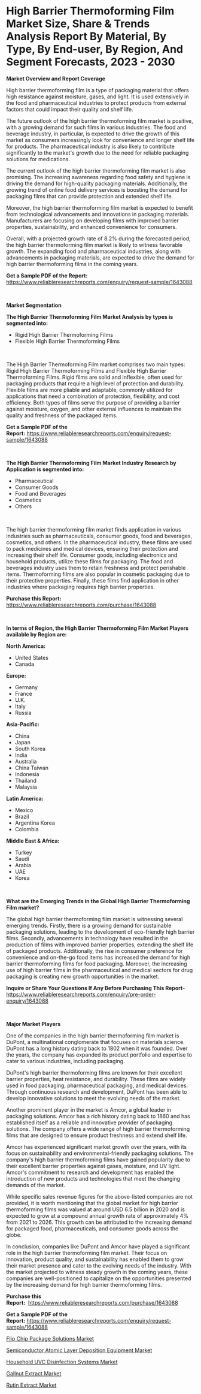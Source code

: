 <p><h1>High Barrier Thermoforming Film Market Size, Share & Trends Analysis Report By Material, By Type, By End-user, By Region, And Segment Forecasts, 2023 - 2030</h1></p><p><strong>Market Overview and Report Coverage</strong></p>
<p><p>High barrier thermoforming film is a type of packaging material that offers high resistance against moisture, gases, and light. It is used extensively in the food and pharmaceutical industries to protect products from external factors that could impact their quality and shelf life.</p><p>The future outlook of the high barrier thermoforming film market is positive, with a growing demand for such films in various industries. The food and beverage industry, in particular, is expected to drive the growth of this market as consumers increasingly look for convenience and longer shelf life for products. The pharmaceutical industry is also likely to contribute significantly to the market's growth due to the need for reliable packaging solutions for medications.</p><p>The current outlook of the high barrier thermoforming film market is also promising. The increasing awareness regarding food safety and hygiene is driving the demand for high-quality packaging materials. Additionally, the growing trend of online food delivery services is boosting the demand for packaging films that can provide protection and extended shelf life.</p><p>Moreover, the high barrier thermoforming film market is expected to benefit from technological advancements and innovations in packaging materials. Manufacturers are focusing on developing films with improved barrier properties, sustainability, and enhanced convenience for consumers.</p><p>Overall, with a projected growth rate of 8.2% during the forecasted period, the high barrier thermoforming film market is likely to witness favorable growth. The expanding food and pharmaceutical industries, along with advancements in packaging materials, are expected to drive the demand for high barrier thermoforming films in the coming years.</p></p>
<p><strong>Get a Sample PDF of the Report:</strong> <a href="https://www.reliableresearchreports.com/enquiry/request-sample/1643088">https://www.reliableresearchreports.com/enquiry/request-sample/1643088</a></p>
<p>&nbsp;</p>
<p><strong>Market Segmentation</strong></p>
<p><strong>The High Barrier Thermoforming Film Market Analysis by types is segmented into:</strong></p>
<p><ul><li>Rigid High Barrier Thermoforming Films</li><li>Flexible High Barrier Thermoforming Films</li></ul></p>
<p>&nbsp;</p>
<p><p>The High Barrier Thermoforming Film market comprises two main types: Rigid High Barrier Thermoforming Films and Flexible High Barrier Thermoforming Films. Rigid films are solid and inflexible, often used for packaging products that require a high level of protection and durability. Flexible films are more pliable and adaptable, commonly utilized for applications that need a combination of protection, flexibility, and cost efficiency. Both types of films serve the purpose of providing a barrier against moisture, oxygen, and other external influences to maintain the quality and freshness of the packaged items.</p></p>
<p><strong>Get a Sample PDF of the Report:</strong>&nbsp;<a href="https://www.reliableresearchreports.com/enquiry/request-sample/1643088">https://www.reliableresearchreports.com/enquiry/request-sample/1643088</a></p>
<p>&nbsp;</p>
<p><strong>The High Barrier Thermoforming Film Market Industry Research by Application is segmented into:</strong></p>
<p><ul><li>Pharmaceutical</li><li>Consumer Goods</li><li>Food and Beverages</li><li>Cosmetics</li><li>Others</li></ul></p>
<p>&nbsp;</p>
<p><p>The high barrier thermoforming film market finds application in various industries such as pharmaceuticals, consumer goods, food and beverages, cosmetics, and others. In the pharmaceutical industry, these films are used to pack medicines and medical devices, ensuring their protection and increasing their shelf life. Consumer goods, including electronics and household products, utilize these films for packaging. The food and beverages industry uses them to retain freshness and protect perishable items. Thermoforming films are also popular in cosmetic packaging due to their protective properties. Finally, these films find application in other industries where packaging requires high barrier properties.</p></p>
<p><strong>Purchase this Report:</strong>&nbsp; <a href="https://www.reliableresearchreports.com/purchase/1643088">https://www.reliableresearchreports.com/purchase/1643088</a></p>
<p>&nbsp;</p>
<p><strong>In terms of Region, the High Barrier Thermoforming Film Market Players available by Region are:</strong></p>
<p>
    <p> <strong> North America: </strong>
        <ul>
            <li>United States</li>
            <li>Canada</li>
        </ul>
        </p> 
    <p> <strong> Europe: </strong>
        <ul>
            <li>Germany</li>
            <li>France</li>
            <li>U.K.</li>
            <li>Italy</li>
            <li>Russia</li>
        </ul>
        </p> 
    <p> <strong> Asia-Pacific: </strong>
        <ul>
            <li>China</li>
            <li>Japan</li>
            <li>South Korea</li>
            <li>India</li>
            <li>Australia</li>
            <li>China Taiwan</li>
            <li>Indonesia</li>
            <li>Thailand</li>
            <li>Malaysia</li>
        </ul>
        </p> 
    <p> <strong> Latin America: </strong>
        <ul>
            <li>Mexico</li>
            <li>Brazil</li>
            <li>Argentina Korea</li>
            <li>Colombia</li>
        </ul>
        </p> 
    <p> <strong> Middle East & Africa: </strong>
        <ul>
            <li>Turkey</li>
            <li>Saudi</li>
            <li>Arabia</li>
            <li>UAE</li>
            <li>Korea</li>
        </ul>
    </p>
    </p>
<p>&nbsp;</p>
<p><strong>What are the Emerging Trends in the Global High Barrier Thermoforming Film market?</strong></p>
<p><p>The global high barrier thermoforming film market is witnessing several emerging trends. Firstly, there is a growing demand for sustainable packaging solutions, leading to the development of eco-friendly high barrier films. Secondly, advancements in technology have resulted in the production of films with improved barrier properties, extending the shelf life of packaged products. Additionally, the rise in consumer preference for convenience and on-the-go food items has increased the demand for high barrier thermoforming films for food packaging. Moreover, the increasing use of high barrier films in the pharmaceutical and medical sectors for drug packaging is creating new growth opportunities in the market.</p></p>
<p><strong>Inquire or Share Your Questions If Any Before Purchasing This Report</strong>- <a href="https://www.reliableresearchreports.com/enquiry/pre-order-enquiry/1643088">https://www.reliableresearchreports.com/enquiry/pre-order-enquiry/1643088</a></p>
<p>&nbsp;</p>
<p><strong>Major Market Players</strong></p>
<p><p>One of the companies in the high barrier thermoforming film market is DuPont, a multinational conglomerate that focuses on materials science. DuPont has a long history dating back to 1802 when it was founded. Over the years, the company has expanded its product portfolio and expertise to cater to various industries, including packaging. </p><p>DuPont's high barrier thermoforming films are known for their excellent barrier properties, heat resistance, and durability. These films are widely used in food packaging, pharmaceutical packaging, and medical devices. Through continuous research and development, DuPont has been able to develop innovative solutions to meet the evolving needs of the market. </p><p>Another prominent player in the market is Amcor, a global leader in packaging solutions. Amcor has a rich history dating back to 1860 and has established itself as a reliable and innovative provider of packaging solutions. The company offers a wide range of high barrier thermoforming films that are designed to ensure product freshness and extend shelf life. </p><p>Amcor has experienced significant market growth over the years, with its focus on sustainability and environmental-friendly packaging solutions. The company's high barrier thermoforming films have gained popularity due to their excellent barrier properties against gases, moisture, and UV light. Amcor's commitment to research and development has enabled the introduction of new products and technologies that meet the changing demands of the market. </p><p>While specific sales revenue figures for the above-listed companies are not provided, it is worth mentioning that the global market for high barrier thermoforming films was valued at around USD 6.5 billion in 2020 and is expected to grow at a compound annual growth rate of approximately 4% from 2021 to 2026. This growth can be attributed to the increasing demand for packaged food, pharmaceuticals, and consumer goods across the globe. </p><p>In conclusion, companies like DuPont and Amcor have played a significant role in the high barrier thermoforming film market. Their focus on innovation, product quality, and sustainability has enabled them to grow their market presence and cater to the evolving needs of the industry. With the market projected to witness steady growth in the coming years, these companies are well-positioned to capitalize on the opportunities presented by the increasing demand for high barrier thermoforming films.</p></p>
<p><strong>Purchase this Report:</strong>&nbsp;&nbsp;<a href="https://www.reliableresearchreports.com/purchase/1643088">https://www.reliableresearchreports.com/purchase/1643088</a></p>
<p></p>
<p><strong>Get a Sample PDF of the Report:</strong>&nbsp;<a href="https://www.reliableresearchreports.com/enquiry/request-sample/1643088">https://www.reliableresearchreports.com/enquiry/request-sample/1643088</a></p>
<p><p><a href="https://medium.com/@ziansann43365/flip-chip-package-solutions-market-analysis-its-cagr-market-segmentation-and-global-industry-a6cce6c65bd9">Flip Chip Package Solutions Market</a></p><p><a href="https://medium.com/@wadeodinnn745/semiconductor-atomic-layer-deposition-equipment-market-research-report-its-history-and-forecast-ccca9b9906dc">Semiconductor Atomic Layer Deposition Equipment Market</a></p><p><a href="https://medium.com/@joshuahintz2023/household-uvc-disinfection-systems-market-focuses-on-market-share-size-and-projected-forecast-till-9fbbd8a8ca06">Household UVC Disinfection Systems Market</a></p><p><a href="https://github.com/deliacustodio40/Market-Research-Report-List-1/blob/main/gallnut-extract-market.md">Gallnut Extract Market</a></p><p><a href="https://github.com/scarol104/Market-Research-Report-List-1/blob/main/rutin-extract-market.md">Rutin Extract Market</a></p></p>